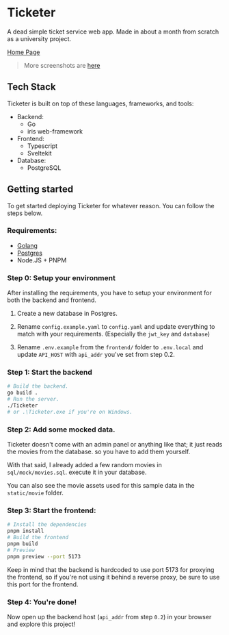 # Ticketer

A dead simple ticket service web app. Made in about a month from scratch as a university project.

[Home Page](./screenshots/1-home.png)

> More screenshots are [here](./screenshots)

## Tech Stack

Ticketer is built on top of these languages, frameworks, and tools:

- Backend:
  - Go
  - iris web-framework
- Frontend:
  - Typescript
  - Sveltekit
- Database:
  - PostgreSQL

## Getting started

To get started deploying Ticketer for whatever reason. You can follow the steps below.

### Requirements:

- [Golang](https://go.dev/)
- [Postgres](https://www.postgresql.org/)
- Node.JS + PNPM

### Step 0: Setup your environment

After installing the requirements, you have to setup your environment for both the backend and frontend.

1. Create a new database in Postgres.

2. Rename `config.example.yaml` to `config.yaml` and update everything to match with your requirements. (Especially the `jwt_key` and `database`)

3. Rename `.env.example` from the `frontend/` folder to `.env.local` and update `API_HOST` with `api_addr` you've set from step 0.2.

### Step 1: Start the backend

```bash
# Build the backend.
go build .
# Run the server.
./Ticketer
# or .\Ticketer.exe if you're on Windows.
```

### Step 2: Add some mocked data.

Ticketer doesn't come with an admin panel or anything like that; it just reads the movies from the database. so you have to add them yourself.

With that said, I already added a few random movies in `sql/mock/movies.sql`. execute it in your database.

You can also see the movie assets used for this sample data in the `static/movie` folder.

### Step 3: Start the frontend:

```bash
# Install the dependencies
pnpm install
# Build the frontend
pnpm build
# Preview
pnpm preview --port 5173
```

Keep in mind that the backend is hardcoded to use port 5173 for proxying the frontend, so if you're not using it behind a reverse proxy, be sure to use this port for the frontend.

### Step 4: You're done!

Now open up the backend host (`api_addr` from step `0.2`) in your browser and explore this project!
